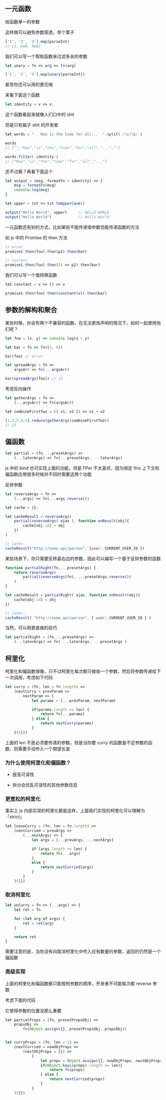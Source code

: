 ## 一元函数

给函数单一的参数

这样做可以避免参数穿透，举个栗子

```js
['1', '2', '3'].map(parseInt)
// [1, NaN, NaN]
```

我们可以写一个帮助函数来过滤多余的参数

```js
let unary = fn => arg => fn(arg)

['1', '2', '3'].map(unary(parseInt))
```

甚至你还可以用的更花哨

来看下面这个函数

```js
let identity = v => v;
```

这个函数看起来就像人们口中的 shit

但是只有脑子 shit 的开发者

```js
let words = "   Now is the time for all...  ".split( /\s|\b/ )

words
// ["","Now","is","the","time","for","all","...",""]

words.filter( identity )
// ["Now","is","the","time","for","all","..."]
```

还不过瘾？再看下面这个

```js
let output = (msg, formatFn = identity) => {
    msg = formatFn(msg)
    console.log(msg)
}

let upper = txt => txt.toUpperCase()

output("Hello World", upper)     // HELLO WORLD
output("Hello World")            // Hello World
```

一元函数还有别的方式，比如某些不能传递值参数但能传递函数的方法

如 js 中的 Promise 的 then 方法

```js
// error
promise1.then(foo).then(p2).then(bar)

// success
promise1.then(foo).then(() => p2).then(bar)
```

我们可以写一个值转换函数

```js
let constant = v => () => v

promise1.then(foo).then(constant(v)).then(bar)
```

## 参数的解构和聚合

某些时候，你会有两个不兼容的函数，在无法更改声明的情况下，如何一起使用他们呢？

```js
let foo = (x, y) => console.log(x + y)

let bar = fn => fn([3, 9])

bar(foo) // error

let spreadArgs = fn => 
    argsArr => fn(...argsArr)

bar(spreadArgs(foo)) // 12
```

考虑反向操作

```js
let gatherArgs = fn => 
    (...argsArr) => fn(argsArr)

let combineFirstTwo = ([ v1, v2 ]) => v1 + v2

[1,2,3,4,5].reduce(gatherArgs(combineFirstTwo))
// 15
```

## 偏函数

```js
let partial = (fn,...presetArgs) => 
    (...laterArgs) => fn(...presetArgs, ...laterArgs)
```

js 中的 bind 也可实现上面的功能，但是 FPer 不太喜欢，因为绑定 this 上下文和偏函数应用很多时候并不同时需要这两个功能

反转参数

```js
let reverseArgs = fn => 
    (...args) => fn(...args.reverse())

let cache = {};

let cacheResult = reverseArgs(
    partial(reverseArgs( ajax ), function onResult(obj){
        cache[obj.id] = obj
    })
)

// later:
cacheResult("http://some.api/person", {user: CURRENT_USER_ID })
```

某些场景下，你只需要反转最右边的参数，因此可以编写一个基于反转参数的函数

```js
function partialRight(fn,...presetArgs) {
    return reverseArgs(
        partial(reverseArgs(fn), ...presetArgs.reverse())
    )
}

let cacheResult = partialRight( ajax, function onResult(obj){
    cache[obj.id] = obj
})

// later:
cacheResult( "http://some.api/person", { user: CURRENT_USER_ID } )
```

当然，可以用更直接的技巧

```js
let partialRight = (fn,...presetArgs) => 
    (...laterArgs) => fn( ...laterArgs, ...presetArgs )
```

## 柯里化

柯里化和偏函数很像，只不过柯里化每次都只接收一个参数，然后将参数传递给下一次调用，考虑如下代码

```js
let curry = (fn, len = fn.length) => 
    (nextCurry = prevParam => 
        nextParam => {
            let params = [...prevParam, nextParam]

            if(params.length >= len) {
                return fn(...params)
            } else {
                return nextCurry(params)
            }
    })([])
```

上面的 len 不是必须要传递的参数，但是当你要 curry 的函数是不定参数的函数，则需要手动传入一个期望长度

### 为什么使用柯里化和偏函数？

- 提高可读性

- 拆分会扰乱可读性的其他参数信息

### 更宽松的柯里化

事实上 js 内部实现的柯里化都是这样，上面我们实现的柯里化可以理解为「strict」

```js
let looseCurry = (fn, len = fn.length) => 
    (nextCurried = prevArgs => 
        (...nextArgs) => {
            let args = [...prevArgs, ...nextArgs]

            if (args.length >= len) {
                return fn(...args)
            }
            else {
                return nextCurried(args)
            }
        }
    )([])
```

### 取消柯里化

```js
let unCurry = fn => (...args) => {
    let ret = fn

    for (let arg of args) {
        ret = ret(arg)
    }

    return ret
}
```

需要注意的是，当你没有向取消柯里化中传入应有数量的参数，返回的仍然是一个偏函数

### 高级实现

上面的柯里化和偏函数都只能按照参数的顺序，开发者不可能每次都 reverse 参数

考虑下面的代码

它使得参数的位置没那么重要

```js
let partialProps = (fn, presetPropsObj) => 
    propsObj => 
        fn(Object.assign({}, presetPropsObj, propsObj))


let curryProps = (fn, len = 1) =>
    (nextCurried = nowObjProps => 
        (nextObjProps = {}) =>
            {
                let props = Object.assign({}, nowObjProps, nextObjProps)
                if(Object.keys(props).length >= len){
                    return fn(props)
                } else {
                    return nextCurried(props) 
                }   
            }
    )({})
```